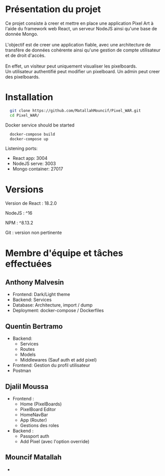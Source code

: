 # Présentation du projet

Ce projet consiste à creer et mettre en place une application Pixel Art 
à l'aide du framework web React, un serveur NodeJS ainsi qu'une
base de donnée Mongo.
<br><br>
L'objectif est de creer une application fiable, avec une architecture
de transfère de données cohérente ainsi qu'une gestion de compte utilisateur
et de droit d'accès.
<br><br>
En effet, un visiteur peut uniquement visualiser les pixelboards.<br>
Un utilisateur authentifié peut modifier un pixelboard.
Un admin peut creer des pixelboards.

# Installation

```bash
  git clone https://github.com/MatallahMouncif/Pixel_WAR.git
  cd Pixel_WAR/
```
Docker service should be started
```bash
  docker-compose build
  docker-compose up
```
Listening ports:
- React app: 3004
- NodeJS serve: 3003
- Mongo container: 27017

# Versions

Version de React : 18.2.0

NodeJS : ^16

NPM : ^8.13.2

Git : version non pertinente

# Membre d'équipe et tâches effectuées

## Anthony Malvesin
- Frontend:  Dark/Light theme
- Backend: Services
- Database: Architecture, import / dump
- Deployment: docker-compose / Dockerfiles 

## Quentin Bertramo
- Backend:
  - Services
  - Routes
  - Models
  - Middlewares
  (Sauf auth et add pixel)
- Frontend: Gestion du profil utilisateur
- Postman

## Djalil Moussa
- Frontend : 
  - Home (PixelBoards)
  - PixelBoard Editor
  - HomeNavBar
  - App (Router)
  - Gestions des roles
- Backend : 
  - Passport auth
  - Add Pixel (avec l'option override)
  
## Mouncif Matallah
-
